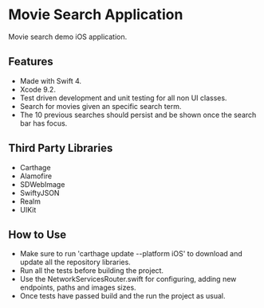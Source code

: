 # Movie Search Application

Movie search demo iOS application.

## Features

- Made with Swift 4.
- Xcode 9.2.
- Test driven development and unit testing for all non UI classes.
- Search for movies given an specific search term.
- The 10 previous searches should persist and be shown once the search bar has focus.

## Third Party Libraries

- Carthage
- Alamofire
- SDWebImage
- SwiftyJSON
- Realm
- UIKit

## How to Use

- Make sure to run 'carthage update --platform iOS' to download and update all the repository libraries.
- Run all the tests before building the project.
- Use the NetworkServicesRouter.swift for configuring, adding new endpoints, paths and images sizes.
- Once tests have passed build and the run the project as usual.
